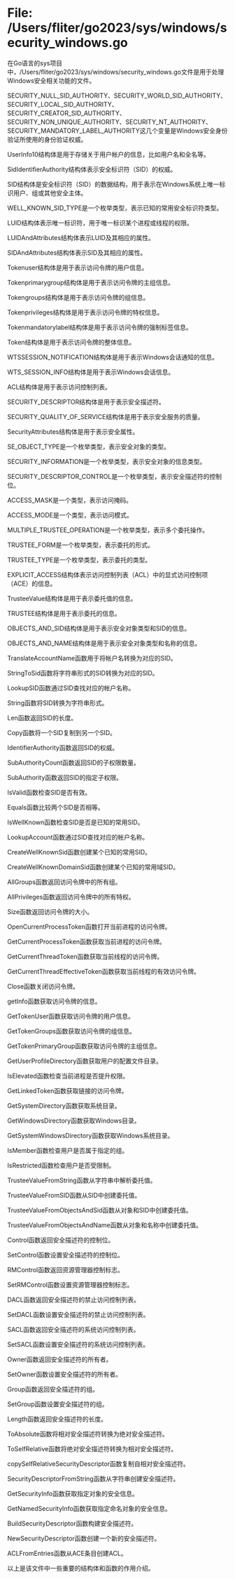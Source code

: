 # File: /Users/fliter/go2023/sys/windows/security_windows.go

在Go语言的sys项目中，/Users/fliter/go2023/sys/windows/security_windows.go文件是用于处理Windows安全相关功能的文件。

SECURITY_NULL_SID_AUTHORITY、SECURITY_WORLD_SID_AUTHORITY、SECURITY_LOCAL_SID_AUTHORITY、SECURITY_CREATOR_SID_AUTHORITY、SECURITY_NON_UNIQUE_AUTHORITY、SECURITY_NT_AUTHORITY、SECURITY_MANDATORY_LABEL_AUTHORITY这几个变量是Windows安全身份验证所使用的身份验证权威。

UserInfo10结构体是用于存储关于用户帐户的信息，比如用户名和全名等。

SidIdentifierAuthority结构体表示安全标识符（SID）的权威。

SID结构体是安全标识符（SID）的数据结构，用于表示在Windows系统上唯一标识用户、组或其他安全主体。

WELL_KNOWN_SID_TYPE是一个枚举类型，表示已知的常用安全标识符类型。

LUID结构体表示唯一标识符，用于唯一标识某个进程或线程的权限。

LUIDAndAttributes结构体表示LUID及其相应的属性。

SIDAndAttributes结构体表示SID及其相应的属性。

Tokenuser结构体是用于表示访问令牌的用户信息。

Tokenprimarygroup结构体是用于表示访问令牌的主组信息。

Tokengroups结构体是用于表示访问令牌的组信息。

Tokenprivileges结构体是用于表示访问令牌的特权信息。

Tokenmandatorylabel结构体是用于表示访问令牌的强制标签信息。

Token结构体是用于表示访问令牌的整体信息。

WTSSESSION_NOTIFICATION结构体是用于表示Windows会话通知的信息。

WTS_SESSION_INFO结构体是用于表示Windows会话信息。

ACL结构体是用于表示访问控制列表。

SECURITY_DESCRIPTOR结构体是用于表示安全描述符。

SECURITY_QUALITY_OF_SERVICE结构体是用于表示安全服务的质量。

SecurityAttributes结构体是用于表示安全属性。

SE_OBJECT_TYPE是一个枚举类型，表示安全对象的类型。

SECURITY_INFORMATION是一个枚举类型，表示安全对象的信息类型。

SECURITY_DESCRIPTOR_CONTROL是一个枚举类型，表示安全描述符的控制位。

ACCESS_MASK是一个类型，表示访问掩码。

ACCESS_MODE是一个类型，表示访问模式。

MULTIPLE_TRUSTEE_OPERATION是一个枚举类型，表示多个委托操作。

TRUSTEE_FORM是一个枚举类型，表示委托的形式。

TRUSTEE_TYPE是一个枚举类型，表示委托的类型。

EXPLICIT_ACCESS结构体表示访问控制列表（ACL）中的显式访问控制项（ACE）的信息。

TrusteeValue结构体是用于表示委托值的信息。

TRUSTEE结构体是用于表示委托的信息。

OBJECTS_AND_SID结构体是用于表示安全对象类型和SID的信息。

OBJECTS_AND_NAME结构体是用于表示安全对象类型和名称的信息。

TranslateAccountName函数用于将帐户名转换为对应的SID。

StringToSid函数将字符串形式的SID转换为对应的SID。

LookupSID函数通过SID查找对应的帐户名称。

String函数将SID转换为字符串形式。

Len函数返回SID的长度。

Copy函数将一个SID复制到另一个SID。

IdentifierAuthority函数返回SID的权威。

SubAuthorityCount函数返回SID的子权限数量。

SubAuthority函数返回SID的指定子权限。

IsValid函数检查SID是否有效。

Equals函数比较两个SID是否相等。

IsWellKnown函数检查SID是否是已知的常用SID。

LookupAccount函数通过SID查找对应的帐户名称。

CreateWellKnownSid函数创建某个已知的常用SID。

CreateWellKnownDomainSid函数创建某个已知的常用域SID。

AllGroups函数返回访问令牌中的所有组。

AllPrivileges函数返回访问令牌中的所有特权。

Size函数返回访问令牌的大小。

OpenCurrentProcessToken函数打开当前进程的访问令牌。

GetCurrentProcessToken函数获取当前进程的访问令牌。

GetCurrentThreadToken函数获取当前线程的访问令牌。

GetCurrentThreadEffectiveToken函数获取当前线程的有效访问令牌。

Close函数关闭访问令牌。

getInfo函数获取访问令牌的信息。

GetTokenUser函数获取访问令牌的用户信息。

GetTokenGroups函数获取访问令牌的组信息。

GetTokenPrimaryGroup函数获取访问令牌的主组信息。

GetUserProfileDirectory函数获取用户的配置文件目录。

IsElevated函数检查当前进程是否提升权限。

GetLinkedToken函数获取链接的访问令牌。

GetSystemDirectory函数获取系统目录。

GetWindowsDirectory函数获取Windows目录。

GetSystemWindowsDirectory函数获取Windows系统目录。

IsMember函数检查用户是否属于指定的组。

IsRestricted函数检查用户是否受限制。

TrusteeValueFromString函数从字符串中解析委托值。

TrusteeValueFromSID函数从SID中创建委托值。

TrusteeValueFromObjectsAndSid函数从对象和SID中创建委托值。

TrusteeValueFromObjectsAndName函数从对象和名称中创建委托值。

Control函数返回安全描述符的控制位。

SetControl函数设置安全描述符的控制位。

RMControl函数返回资源管理器控制标志。

SetRMControl函数设置资源管理器控制标志。

DACL函数返回安全描述符的禁止访问控制列表。

SetDACL函数设置安全描述符的禁止访问控制列表。

SACL函数返回安全描述符的系统访问控制列表。

SetSACL函数设置安全描述符的系统访问控制列表。

Owner函数返回安全描述符的所有者。

SetOwner函数设置安全描述符的所有者。

Group函数返回安全描述符的组。

SetGroup函数设置安全描述符的组。

Length函数返回安全描述符的长度。

ToAbsolute函数将相对安全描述符转换为绝对安全描述符。

ToSelfRelative函数将绝对安全描述符转换为相对安全描述符。

copySelfRelativeSecurityDescriptor函数复制自相对安全描述符。

SecurityDescriptorFromString函数从字符串创建安全描述符。

GetSecurityInfo函数获取指定对象的安全信息。

GetNamedSecurityInfo函数获取指定命名对象的安全信息。

BuildSecurityDescriptor函数构建安全描述符。

NewSecurityDescriptor函数创建一个新的安全描述符。

ACLFromEntries函数从ACE条目创建ACL。

以上是该文件中一些重要的结构体和函数的作用介绍。

